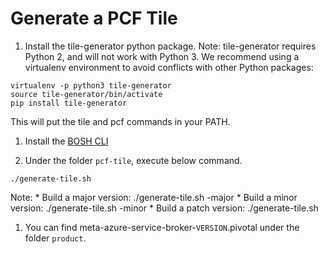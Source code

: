 # Generate a PCF Tile

1. Install the tile-generator python package. Note: tile-generator requires Python 2, and will not work with Python 3. We recommend using a virtualenv environment to avoid conflicts with other Python packages:

  ```
  virtualenv -p python3 tile-generator
  source tile-generator/bin/activate
  pip install tile-generator
  ```

  This will put the tile and pcf commands in your PATH.

1. Install the [BOSH CLI](https://bosh.io/docs/bosh-cli.html)

1. Under the folder `pcf-tile`, execute below command.

  ```
  ./generate-tile.sh
  ```

  Note:
    * Build a major version: ./generate-tile.sh -major
    * Build a minor version: ./generate-tile.sh -minor
    * Build a patch version: ./generate-tile.sh

1. You can find meta-azure-service-broker-`VERSION`.pivotal under the folder `product`.
